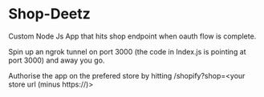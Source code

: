 # Shop-Deetz
Custom Node Js App that hits shop endpoint when oauth flow is complete.

Spin up an ngrok tunnel on port 3000 (the code in Index.js is pointing at port 3000) and away you go.

Authorise the app on the prefered store by hitting <your ngrok app url>/shopify?shop=<your store url (minus https://)>
